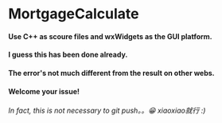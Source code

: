 # MortgageCalculate
#### Use C++ as scoure files and wxWidgets as the GUI platform.
#### I guess this has been done already.
#### The error's not much different from the result on other webs.
#### Welcome your issue!
###### In fact, this is not necessary to git push。。😁 xiaoxiao就行 :)
